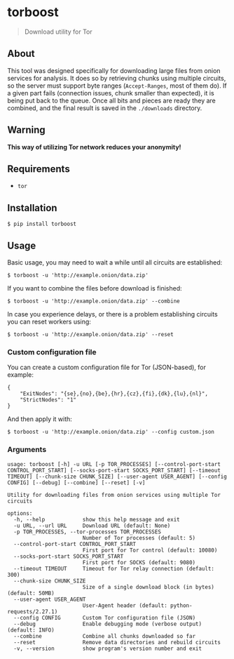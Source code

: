# torboost

> Download utility for Tor

## About

This tool was designed specifically for downloading large files from onion services for analysis. It does so by retrieving chunks using multiple circuits, so the server must support byte ranges (`Accept-Ranges`, most of them do). If a given part fails (connection issues, chunk smaller than expected), it is being put back to the queue. Once all bits and pieces are ready they are combined, and the final result is saved in the `./downloads` directory.

## Warning

**This way of utilizing Tor network reduces your anonymity!**

## Requirements

* `tor`

## Installation

`$ pip install torboost`

## Usage

Basic usage, you may need to wait a while until all circuits are established:

`$ torboost -u 'http://example.onion/data.zip'`

If you want to combine the files before download is finished:

`$ torboost -u 'http://example.onion/data.zip' --combine`

In case you experience delays, or there is a problem establishing circuits you can reset workers using:

`$ torboost -u 'http://example.onion/data.zip' --reset`

### Custom configuration file

You can create a custom configuration file for Tor (JSON-based), for example:

```
{
    "ExitNodes": "{se},{no},{be},{hr},{cz},{fi},{dk},{lu},{nl}",
    "StrictNodes": "1"
}
```

And then apply it with:

`$ torboost -u 'http://example.onion/data.zip' --config custom.json`

### Arguments

```
usage: torboost [-h] -u URL [-p TOR_PROCESSES] [--control-port-start CONTROL_PORT_START] [--socks-port-start SOCKS_PORT_START] [--timeout TIMEOUT] [--chunk-size CHUNK_SIZE] [--user-agent USER_AGENT] [--config CONFIG] [--debug] [--combine] [--reset] [-v]

Utility for downloading files from onion services using multiple Tor circuits

options:
  -h, --help            show this help message and exit
  -u URL, --url URL     Download URL (default: None)
  -p TOR_PROCESSES, --tor-processes TOR_PROCESSES
                        Number of Tor processes (default: 5)
  --control-port-start CONTROL_PORT_START
                        First port for Tor control (default: 10080)
  --socks-port-start SOCKS_PORT_START
                        First port for SOCKS (default: 9080)
  --timeout TIMEOUT     Timeout for Tor relay connection (default: 300)
  --chunk-size CHUNK_SIZE
                        Size of a single download block (in bytes) (default: 50MB)
  --user-agent USER_AGENT
                        User-Agent header (default: python-requests/2.27.1)
  --config CONFIG       Custom Tor configuration file (JSON)
  --debug               Enable debugging mode (verbose output) (default: INFO)
  --combine             Combine all chunks downloaded so far
  --reset               Remove data directories and rebuild circuits
  -v, --version         show program's version number and exit
```